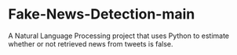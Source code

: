 # Fake-News-Detection-main
A Natural Language Processing project that uses Python to estimate whether or not retrieved news from tweets is false.
